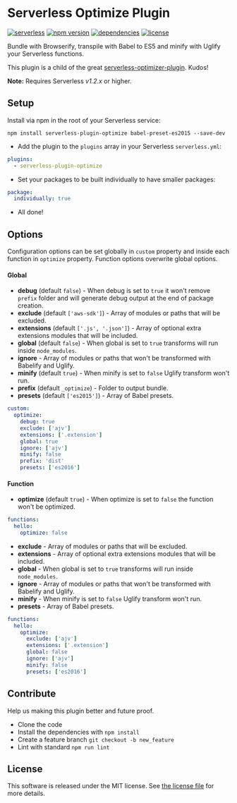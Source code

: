 Serverless Optimize Plugin
=============================
[![serverless](http://public.serverless.com/badges/v3.svg)](http://www.serverless.com) 
[![npm version](https://badge.fury.io/js/serverless-plugin-optimize.svg)](https://badge.fury.io/js/serverless-plugin-optimize)
[![dependencies](https://img.shields.io/david/FidelLimited/serverless-plugin-optimize.svg)](https://www.npmjs.com/package/serverless-plugin-optimize)
[![license](https://img.shields.io/npm/l/serverless-plugin-optimize.svg)](https://raw.githubusercontent.com/FidelLimited/serverless-plugin-optimize/master/LICENSE)

Bundle with Browserify, transpile with Babel to ES5 and minify with Uglify your Serverless functions.

This plugin is a child of the great [serverless-optimizer-plugin](https://github.com/serverless/serverless-optimizer-plugin). Kudos!

**Note:** Requires Serverless *v1.2.x* or higher.

## Setup

 Install via npm in the root of your Serverless service:
```
npm install serverless-plugin-optimize babel-preset-es2015 --save-dev
```

* Add the plugin to the `plugins` array in your Serverless `serverless.yml`:

```yml
plugins:
  - serverless-plugin-optimize
```

* Set your packages to be built individually to have smaller packages:

```yml
package:
  individually: true
```

* All done!

## Options

Configuration options can be set globally in `custom` property and inside each function in `optimize` property. Function options overwrite global options.

#### Global

* **debug** (default `false`) - When debug is set to `true` it won't remove `prefix` folder and will generate debug output at the end of package creation.
* **exclude** (default `['aws-sdk']`) - Array of modules or paths that will be excluded.
* **extensions** (default `['.js', '.json']`) - Array of optional extra extensions modules that will be included.
* **global** (default `false`) - When global is set to `true` transforms will run inside `node_modules`.
* **ignore** - Array of modules or paths that won't be transformed with Babelify and Uglify.
* **minify** (default `true`) - When minify is set to `false` Uglify transform won't run.
* **prefix** (default `_optimize`) - Folder to output bundle.
* **presets** (default `['es2015']`) - Array of Babel presets.

```yml
custom:
  optimize:
    debug: true
    exclude: ['ajv']
  	extensions: ['.extension']
    global: true
    ignore: ['ajv']
  	minify: false
  	prefix: 'dist'
  	presets: ['es2016']
```

#### Function

* **optimize** (default `true`) - When optimize is set to `false` the function won't be optimized.

```yml
functions:
  hello:
    optimize: false
```

* **exclude** - Array of modules or paths that will be excluded.
* **extensions** - Array of optional extra extensions modules that will be included.
* **global** - When global is set to `true` transforms will run inside `node_modules`.
* **ignore** - Array of modules or paths that won't be transformed with Babelify and Uglify.
* **minify** - When minify is set to `false` Uglify transform won't run.
* **presets** - Array of Babel presets.

```yml
functions:
  hello:
    optimize:
      exclude: ['ajv']
      extensions: ['.extension']
      global: false
      ignore: ['ajv']
      minify: false
      presets: ['es2016']
```

## Contribute

Help us making this plugin better and future proof.

   * Clone the code
   * Install the dependencies with `npm install`
   * Create a feature branch `git checkout -b new_feature`
   * Lint with standard `npm run lint`

## License

This software is released under the MIT license. See [the license file](LICENSE) for more details.
